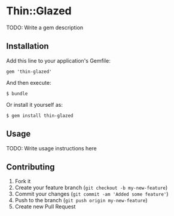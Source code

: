 # Thin::Glazed

TODO: Write a gem description

## Installation

Add this line to your application's Gemfile:

    gem 'thin-glazed'

And then execute:

    $ bundle

Or install it yourself as:

    $ gem install thin-glazed

## Usage

TODO: Write usage instructions here

## Contributing

1. Fork it
2. Create your feature branch (`git checkout -b my-new-feature`)
3. Commit your changes (`git commit -am 'Added some feature'`)
4. Push to the branch (`git push origin my-new-feature`)
5. Create new Pull Request
